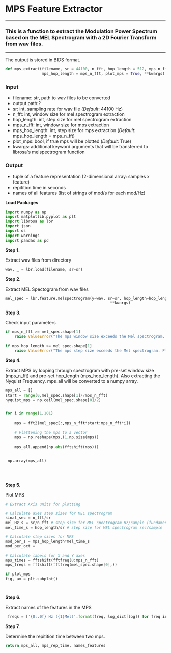 # MPS Feature Extractor
***

### This is a function to extract the Modulation Power Spectrum based on the MEL Spectrogram with a 2D Fourier Transform from wav files. 
***

The output is stored in BIDS format. 



```python
def mps_extract(filename, sr = 44100, n_fft, hop_length = 512, mps_n_fft, 
                mps_hop_length = mps_n_fft, plot_mps = True, **kwargs) 
```
    


### Input

- filename:        str, path to wav files to be converted
- output path:?
- sr:              int, sampling rate for wav file (*Default*: 44100 Hz)
- n_fft:           int, window size for mel spectrogram extraction
- hop_length:      int, step size for mel spectrogram extraction
- mps_n_fft:       int, window size for mps extraction
- mps_hop_length:  int, step size for mps extraction (*Default*: mps_hop_length = mps_n_fft)
- plot_mps:        bool, if true mps will be plotted (*Default*: True)
- kwargs:          additional keyword arguments that will be transferred to librosa's melspectrogram function

### Output

- tuple of a feature representation (2-dimensional array: samples x feature)
- repitition time in seconds 
- names of all features (list of strings of mod/s for each mod/Hz)
   

**Load Packages**


```python
import numpy as np
import matplotlib.pyplot as plt
import librosa as lbr
import json
import os
import warnings            
import pandas as pd 
```

**Step 1.**

Extract wav files from directory


```python
wav, _ = lbr.load(filename, sr=sr) 
```

**Step 2.**

Extract MEL Spectogram from wav files


```python
mel_spec = lbr.feature.melspectrogram(y=wav, sr=sr, hop_length=hop_length,
                                              **kwargs)
```

**Step 3.**

Check input parameters


```python
if mps_n_fft >= mel_spec.shape[1]
    raise ValueError("The mps window size exceeds the Mel spectrogram. Please enter a smaller integer.")

if mps_hop_length >= mel_spec.shape[1]
    raise ValueError("The mps step size exceeds the Mel spectrogram. Please enter a smaller integer.")
```

**Step 4.**

Extract MPS by looping through spectrogram with pre-set window size (mps_n_fft) and pre-set hop_length (mps_hop_length). Also extracting the Nyquist Frequency. mps_all will be converted to a numpy array. 


```python
mps_all = []
start = range(0,mel_spec.shape[1]//mps_n_fft)
nyquist_mps = np.ceil(mel_spec.shape[0]/2)


for i in range(1,101)
    
    mps = fft2(mel_spec[:,mps_n_fft*start:mps_n_fft*i])
    
    # Flattening the mps to a vector
    mps = np.reshape(mps,(1,np.size(mps)) 
    
    mps_all.append(np.abs(fftshift(mps)))
    
    
 np.array(mps_all)
    
    
    

```

**Step 5.**

Plot MPS 



```python
# Extract Axis units for plotting 

# Calculate axes step sizes for MEL spectrogram
sinal_sec = n_fft/sr
mel_Hz_s = sr/n_fft # step size for MEL spectrogram Hz/sample (fundamental frequency)
mel_time_s = hop_length/sr # step size for MEL spectrogram sec/sample 

# Calculate step sizes for MPS
mod_per_s = mps_hop_length*mel_time_s
mod_per_oct = 

# Calculate labels for X and Y axes
mps_times = fftshift(fftfreq(0:mps_n_fft)
mps_freqs = fftshift(fftfreq(mel_spec.shape[0],))

if plot_mps
fig, ax = plt.subplot()




```

**Step 6.**

Extract names of the features in the MPS


```python
 freqs = ['{0:.0f} Hz ({1}Mel)'.format(freq, log_dict[log]) for freq in freqs]
```

**Step 7.**

Determine the repitition time between two mps.


```python
return mps_all, mps_rep_time, names_features
```
